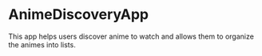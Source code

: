 # AnimeDiscoveryApp
This app helps users discover anime to watch and allows them to organize the animes into lists.
